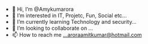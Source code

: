 - 👋 Hi, I’m @Amykumarora
- 👀 I’m interested in IT, Projetc, Fun, Social etc...
- 🌱 I’m currently learning Technology and security...
- 💞️ I’m looking to collaborate on ...
- 📫 How to reach me ...aroraamitkumar@hotmail.com

<!---
Amykumarora/Amykumarora is a ✨ special ✨ repository because its `README.md` (this file) appears on your GitHub profile.
You can click the Preview link to take a look at your changes.
--->
